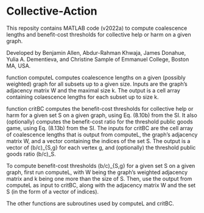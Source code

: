 # Collective-Action
This reposity contains MATLAB code (v2022a) to compute coalescence lengths and benefit-cost thresholds for collective help or harm on a given graph.

Developed by Benjamin Allen, Abdur-Rahman Khwaja, James Donahue, Yulia A. Dementieva, and Christine Sample of Emmanuel College, Boston MA, USA.

function computeL computes coalescence lengths on a given (possibly weighted) graph for all subsets up to a given size.  Inputs are the graph’s adjacency matrix W and the maximal size k.  The output is a cell array containing colaescence lengths for each subset up to size k.  

function critBC computes the benefit-cost thresholds for collective help or harm for a given set S on a given graph, using Eq. (8.10b) from the SI. It also (optionally) computes the benefit-cost ratio for the threshold public goods game, using Eq. (8.13b) from the SI. The inputs for critBC are the cell array of coalescence lengths that is output from computeL, the graph’s adjacency matrix W, and a vector containing the indices of the set S.  The output is a vector of  (b/c)_{S,g} for each vertex g, and (optionally) the threshold public goods ratio (b/c)_S.

To compute benefit-cost thresholds (b/c)_{S,g} for a given set S on a given graph, first run computeL, with W being the graph’s weighted adjacency matrix and k being one more than the size of S.  Then, use the output from computeL as input to critBC, along with the adjacency matrix W and the set S (in the form of a vector of indices).

The other functions are subroutines used by computeL and critBC.
